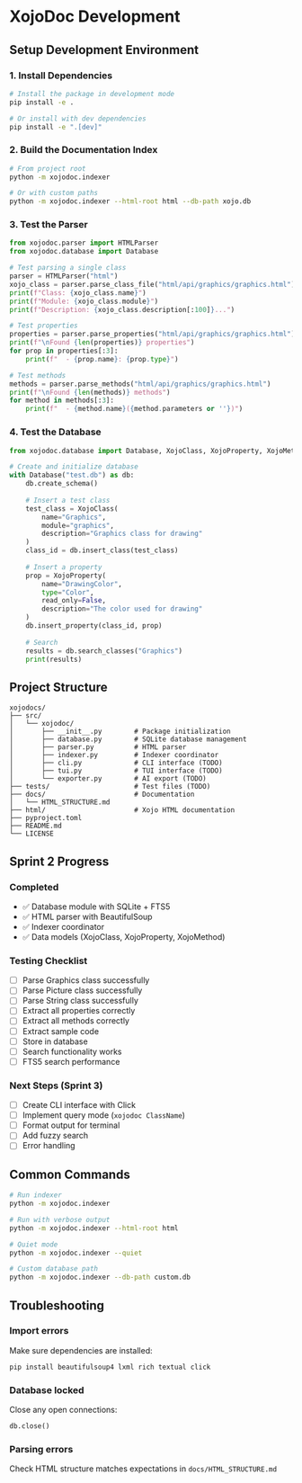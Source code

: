 # XojoDoc Development

## Setup Development Environment

### 1. Install Dependencies

```bash
# Install the package in development mode
pip install -e .

# Or install with dev dependencies
pip install -e ".[dev]"
```

### 2. Build the Documentation Index

```bash
# From project root
python -m xojodoc.indexer

# Or with custom paths
python -m xojodoc.indexer --html-root html --db-path xojo.db
```

### 3. Test the Parser

```python
from xojodoc.parser import HTMLParser
from xojodoc.database import Database

# Test parsing a single class
parser = HTMLParser("html")
xojo_class = parser.parse_class_file("html/api/graphics/graphics.html")
print(f"Class: {xojo_class.name}")
print(f"Module: {xojo_class.module}")
print(f"Description: {xojo_class.description[:100]}...")

# Test properties
properties = parser.parse_properties("html/api/graphics/graphics.html")
print(f"\nFound {len(properties)} properties")
for prop in properties[:3]:
    print(f"  - {prop.name}: {prop.type}")

# Test methods
methods = parser.parse_methods("html/api/graphics/graphics.html")
print(f"\nFound {len(methods)} methods")
for method in methods[:3]:
    print(f"  - {method.name}({method.parameters or ''})")
```

### 4. Test the Database

```python
from xojodoc.database import Database, XojoClass, XojoProperty, XojoMethod

# Create and initialize database
with Database("test.db") as db:
    db.create_schema()
    
    # Insert a test class
    test_class = XojoClass(
        name="Graphics",
        module="graphics",
        description="Graphics class for drawing"
    )
    class_id = db.insert_class(test_class)
    
    # Insert a property
    prop = XojoProperty(
        name="DrawingColor",
        type="Color",
        read_only=False,
        description="The color used for drawing"
    )
    db.insert_property(class_id, prop)
    
    # Search
    results = db.search_classes("Graphics")
    print(results)
```

## Project Structure

```
xojodocs/
├── src/
│   └── xojodoc/
│       ├── __init__.py        # Package initialization
│       ├── database.py        # SQLite database management
│       ├── parser.py          # HTML parser
│       ├── indexer.py         # Indexer coordinator
│       ├── cli.py             # CLI interface (TODO)
│       ├── tui.py             # TUI interface (TODO)
│       └── exporter.py        # AI export (TODO)
├── tests/                     # Test files (TODO)
├── docs/                      # Documentation
│   └── HTML_STRUCTURE.md
├── html/                      # Xojo HTML documentation
├── pyproject.toml
├── README.md
└── LICENSE
```

## Sprint 2 Progress

### Completed
- ✅ Database module with SQLite + FTS5
- ✅ HTML parser with BeautifulSoup
- ✅ Indexer coordinator
- ✅ Data models (XojoClass, XojoProperty, XojoMethod)

### Testing Checklist
- [ ] Parse Graphics class successfully
- [ ] Parse Picture class successfully
- [ ] Parse String class successfully
- [ ] Extract all properties correctly
- [ ] Extract all methods correctly
- [ ] Extract sample code
- [ ] Store in database
- [ ] Search functionality works
- [ ] FTS5 search performance

### Next Steps (Sprint 3)
- [ ] Create CLI interface with Click
- [ ] Implement query mode (`xojodoc ClassName`)
- [ ] Format output for terminal
- [ ] Add fuzzy search
- [ ] Error handling

## Common Commands

```bash
# Run indexer
python -m xojodoc.indexer

# Run with verbose output
python -m xojodoc.indexer --html-root html

# Quiet mode
python -m xojodoc.indexer --quiet

# Custom database path
python -m xojodoc.indexer --db-path custom.db
```

## Troubleshooting

### Import errors
Make sure dependencies are installed:
```bash
pip install beautifulsoup4 lxml rich textual click
```

### Database locked
Close any open connections:
```python
db.close()
```

### Parsing errors
Check HTML structure matches expectations in `docs/HTML_STRUCTURE.md`
